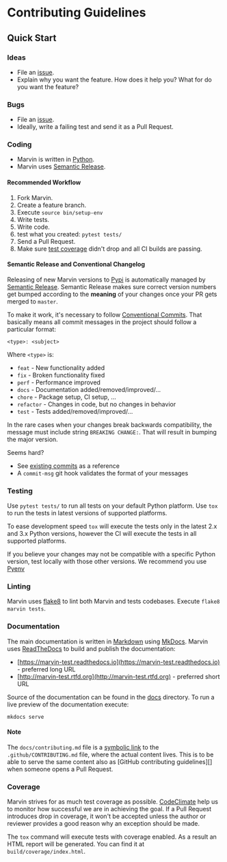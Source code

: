 # Contributing Guidelines

## Quick Start

### Ideas

- File an [issue][issues].
- Explain why you want the feature. How does it help you? What for do you want the feature?

### Bugs

- File an [issue][issues].
- Ideally, write a failing test and send it as a Pull Request.

### Coding

- Marvin is written in [Python][].
- Marvin uses [Semantic Release](#sem-rel).

#### Recommended Workflow

1. Fork Marvin.
2. Create a feature branch.
3. Execute `source bin/setup-env`
4. Write tests.
5. Write code.
6. test what you created: `pytest tests/`
7. Send a Pull Request.
8. Make sure [test coverage][] didn't drop and all CI builds are passing.

<a name="sem-rel"></a>
#### Semantic Release and Conventional Changelog

Releasing of new Marvin versions to [Pypi][] is automatically managed by [Semantic Release][].
Semantic Release makes sure correct version numbers get bumped according to the **meaning**
of your changes once your PR gets merged to `master`.

To make it work, it's necessary to follow [Conventional Commits][]. That basically
means all commit messages in the project should follow a particular format:

```
<type>: <subject>
```

Where `<type>` is:

- `feat` - New functionality added
- `fix` - Broken functionality fixed
- `perf` - Performance improved
- `docs` - Documentation added/removed/improved/...
- `chore` - Package setup, CI setup, ...
- `refactor` - Changes in code, but no changes in behavior
- `test` - Tests added/removed/improved/...

In the rare cases when your changes break backwards compatibility, the message
must include string `BREAKING CHANGE:`. That will result in bumping the major version.

Seems hard?

- See [existing commits][] as a reference
- A `commit-msg` git hook validates the format of your messages

### Testing

Use `pytest tests/` to run all tests on your default Python platform.
Use `tox` to run the tests in latest versions of supported platforms.

To ease development speed `tox` will execute the tests only in the latest 2.x and 3.x
Python versions, however the CI will execute the tests in all supported platforms.

If you believe your changes may not be compatible with a specific Python version, test
locally with those other versions. We recommend you use [Pyenv][]

### Linting

Marvin uses [flake8][] to lint both Marvin and tests codebases. Execute `flake8 marvin tests`.

### Documentation

The main documentation is written in [Markdown][] using [MkDocs]. Marvin uses
[ReadTheDocs][] to build and publish the documentation:

- [https://marvin-test.readthedocs.io](https://marvin-test.readthedocs.io) - preferred long URL
- [http://marvin-test.rtfd.org](http://marvin-test.rtfd.org) - preferred short URL

Source of the documentation can be found in the [docs][] directory. To run a live preview of
the documentation execute:

```
mkdocs serve
```


#### Note

The `docs/contributing.md` file is a [symbolic link][] to the
`.github/CONTRIBUTING.md` file, where the actual content lives.
This is to be able to serve the same content also as
[GitHub contributing guidelines][] when someone opens a Pull Request.

[symbolic link]: https://en.wikipedia.org/wiki/Symbolic_link
[contributing guidelines]: https://github.com/blog/1184-contributing-guidelines

### Coverage

Marvin strives for as much test coverage as possible. [CodeClimate][] help us to
monitor how successful we are in achieving the goal. If a Pull Request
introduces drop in coverage, it won't be accepted unless the author or reviewer
provides a good reason why an exception should be made.

The `tox` command will execute tests with coverage enabled. As a result an HTML report
will be generated. You can find it at `build/coverage/index.html`.


[Semantic Versioning]: http://semver.org/
[flake8]: http://flake8.pycqa.org
[Python]: https://www.python.org/
[Pypi]: https://pypi.python.org/pypi
[CodeClimate]: https://codeclimate.com/github/argos83/marvin
[Markdown]: https://en.wikipedia.org/wiki/Markdown
[MkDocs]: http://www.mkdocs.org/
[ReadTheDocs]: https://readthedocs.org/
[test coverage]: https://codeclimate.com/github/argos83/marvin
[Semantic Release]: https://github.com/relekang/python-semantic-release
[Conventional Commits]: http://conventionalcommits.org/
[Pyenv]: https://github.com/pyenv/pyenv
[existing commits]: https://github.com/argos83/marvin/commits/master
[docs]: https://github.com/argos83/marvin/tree/master/docs

[issues]: https://github.com/argos83/marvin/issues